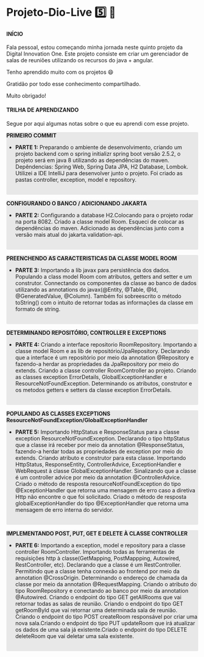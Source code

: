 # Projeto-Dio-Live :five: :rocket:

#### INÍCIO

Fala pessoal, estou começando minha jornada neste quinto projeto da Digital Innovation One. Este projeto consiste em criar um gerenciador de salas de reuniões utilizando os recursos do java + angular.

Tenho aprendido muito com os projetos :smile:

Gratidão por todo esse conhecimento compartilhado.

Muito obrigado!

#### TRILHA DE APRENDIZANDO

Segue por aqui algumas notas sobre o que eu aprendi com esse projeto.

<div style="background-color: #E8E8E8; border-radius: 3px;">
   <p><strong>PRIMEIRO COMMIT</strong></p>
    <ul>
        <li><strong>PARTE 1:</strong> Preparando o ambiente de desenvolvimento, criando um projeto backend com o spring initializr spring boot versão 2.5.2, o projeto será em java 8 utilizando as dependências do maven. Depêndencias: Spring Web, Spring Data JPA, H2 Database, Lombok. Utilizei a IDE IntelliJ para desenvolver junto o projeto. Foi criado as pastas controller, exception, model e repository.</li>
    </ul>
    <br>
</div>
<div style="background-color: #E8E8E8; border-radius: 3px;">
   <p><strong>CONFIGURANDO O BANCO / ADICIONANDO JAKARTA</strong></p>
    <ul>
        <li><strong>PARTE 2:</strong> Configurando a database H2.Colocando para o projeto rodar na porta 8082. Criado a classe model Room. Esqueci de colocar as dependências do maven. Adicionado as dependências junto com a versão mais atual do jakarta.validation-api.</li>
    </ul>
    <br>
</div>

<div style="background-color: #E8E8E8; border-radius: 3px;">
   <p><strong>PREENCHENDO AS CARACTERISTICAS DA CLASSE MODEL ROOM</strong></p>
    <ul>
        <li><strong>PARTE 3:</strong> Importando a lib javax para persistência dos dados. Populando a class model Room com atributos, getters and setter e um construtor. Connectando os componentes da classe ao banco de dados utilizando as annotations do javax(@Entity, @Table, @Id, @GeneratedValue, @Column). Também foi sobreescrito o método toString() com o intuito de retornar todas as informações da classe em formato de string.</li>
    </ul>
    <br>
</div>
<div style="background-color: #E8E8E8; border-radius: 3px;">
   <p><strong>DETERMINANDO REPOSITÓRIO, CONTROLLER E EXCEPTIONS</strong></p>
    <ul>
        <li><strong>PARTE 4:</strong> Criando a interface repositorio RoomRepository. Importando a classe model Room e as lib de repositório/JpaRepository. Declarando que a interface é um repositório por meio da annotation @Repository e fazendo-a herdar as propriedades da JpaRepository por meio do extends. Criando a classe controller RoomController ao projeto. Criando as classes exception ErrorDetails, GlobalExceptionHandler e ResourceNotFoundException. Determinando os atributos, construtor e os metodos getters e setters da classe exception ErrorDetails.</li>
    </ul>
    <br>
</div>

<div style="background-color: #E8E8E8; border-radius: 3px;">
   <p><strong>POPULANDO AS CLASSES EXCEPTIONS ResourceNotFoundException/GlobalExceptionHandler</strong></p>
    <ul>
        <li><strong>PARTE 5:</strong> Importando HttpStatus e ResponseStatus para a classe exception ResourceNotFoundException. Declarando o tipo httpStatus que a classe irá receber por meio da annotation @ResponseStatus, fazendo-a herdar todas as propriedades de exception por meio do extends. Criando atributo e construtor para esta classe. Importando HttpStatus, ResponseEntity, ControllerAdvice, ExceptionHandler e WebRequest à classe GlobalExceptionHandler. Sinalizando que a classe é um controller advice por meio da annotation @ControllerAdvice. Criado o método de resposta resourceNotFoundException do tipo @ExceptionHandler que retorna uma mensagem de erro caso a diretiva Http não encontre o que foi solicitado. Criado o método de resposta globalExceptionHandler do tipo @ExceptionHandler que retorna uma mensagem de erro interna do servidor.</li>
    </ul>
    <br>
</div>

<div style="background-color: #E8E8E8; border-radius: 3px;">
   <p><strong>IMPLEMENTANDO POST, PUT, GET E DELETE À CLASSE CONTROLLER</strong></p>
    <ul>
        <li><strong>PARTE 6:</strong> Importando a exception, model e repository para a classe controller RoomController. Importando todas as ferramentas de requisições http à classe(GetMapping, PostMappping, Autowired, RestController, etc). Declarando que a classe é um RestController. Permitindo que a classe tenha connexão ao frontend por meio da annotation @CrossOrigin. Determinando o endereço de chamada da classe por meio da annotation @RequestMapping. Criando o atributo do tipo RoomRepository e conectando ao banco por meio da annotation @Autowired. Criando o endpoint do tipo GET getAllRooms que vai retornar todas as salas de reunião. Criando o endpoint do tipo GET getRoomById que vai retornar uma determinada sala de reunião. Criando o endpoint do tipo POST createRoom responsável por criar uma nova sala.Criando o endpoint do tipo PUT updateRoom que irá atualizar os dados de uma sala já existente.Criado o endpoint do tipo DELETE deleteRoom que vai deletar uma sala existente.</li>
    </ul>
    <br>
</div>

